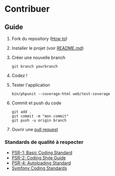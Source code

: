 Contribuer
==========
## Guide
1. Fork du repository
([How to](https://help.github.com/en/github/getting-started-with-github/fork-a-repo))

2. Installer le projet (voir [README.md](https://github.com/bashokusan/P8/blob/master/README.md))

3. Créer une nouvelle branch
    ```
    git branch yourbranch
    ```
4. Codez !

5. Tester l'application
    ```
    bin/phpunit --coverage-html web/test-coverage
    ```

6. Commit et push du code
    ```
    git add .
    git commit -m "mon commit"
    git push -u origin branch
    ```
7. Ouvrir une [pull request](https://help.github.com/en/github/collaborating-with-issues-and-pull-requests/about-pull-requests)

### Standards de qualité à respecter
- [PSR-1: Basic Coding Standard](https://github.com/php-fig/fig-standards/blob/master/accepted/PSR-1-basic-coding-standard.md)
- [PSR-2: Coding Style Guide](https://github.com/php-fig/fig-standards/blob/master/accepted/PSR-2-coding-style-guide.md)
- [PSR-4: Autoloading Standard](https://github.com/php-fig/fig-standards/blob/master/accepted/PSR-4-autoloader.md)
- [Symfony Coding Standards](https://symfony.com/doc/current/contributing/code/standards.html)